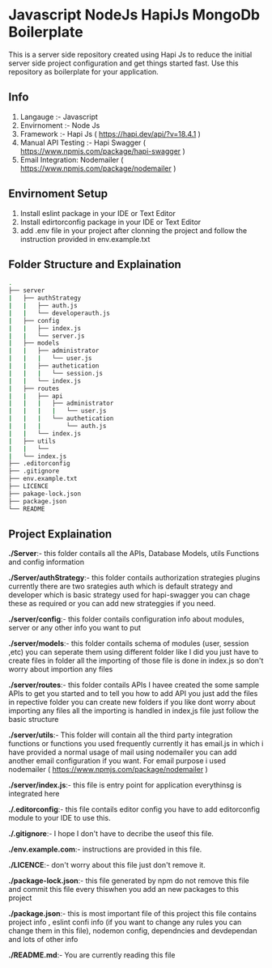 # Javascript NodeJs HapiJs MongoDb Boilerplate

This is a server side repository created using Hapi Js to reduce the initial server side project configuration and get things started fast. Use this repository as boilerplate for your application.

## Info

1. Langauge :- Javascript
2. Envirnoment :- Node Js
3. Framework :- Hapi Js ( https://hapi.dev/api/?v=18.4.1 )
4. Manual API Testing :- Hapi Swagger ( https://www.npmjs.com/package/hapi-swagger )
5. Email Integration: Nodemailer ( https://www.npmjs.com/package/nodemailer )

## Envirnoment Setup

1. Install eslint package in your IDE or Text Editor
2. Install edirtorconfig package in your IDE or Text Editor
3. add .env file in your project after clonning the project and follow the instruction provided in env.example.txt

## Folder Structure and Explaination

```bash
.
├── server
|   ├── authStrategy
|   |   ├── auth.js
|   |   └── developerauth.js
|   ├── config
|   |   ├── index.js
|   |   └── server.js
|   ├── models
|   |   ├── administrator
|   |   |   └── user.js
|   |   ├── authetication
|   |   |   └── session.js
|   |   └── index.js
|   ├── routes
|   |   ├── api
|   |   |   ├── administrator
|   |   |   |   └── user.js
|   |   |   └── authetication
|   |   |       └── auth.js
|   |   └── index.js
|   ├── utils
|   |   └──
|   └── index.js
├── .editorconfig
├── .gitignore
├── env.example.txt
├── LICENCE
├── pakage-lock.json
├── package.json
└── README
```

## Project Explaination

**./Server**:- this folder contails all the APIs, Database Models, utils Functions and config information

**./Server/authStrategy**:- this folder contails authorization strategies plugins currently there are two srategies auth which is default strategy and developer which is basic strategy used for hapi-swagger you can chage these as required or you can add new strateggies if you need.

**./server/config**:- this folder contails configuration info about modules, server or any other info you want to put

**./server/models**:- this folder contails schema of modules (user, session ,etc) you can seperate them using different folder like I did you just have to create files in folder all the importing of those file is done in index.js so don't worry about importion any files

**./server/routes**:- this folder contails APIs I havee created the some sample APIs to get you started and to tell you how to add API you just add the files in repective folder you can create new folders if you like dont worry about importing any files all the importing is handled in index,js file just follow the basic structure

**./server/utils**:- This folder will contain all the third party integration functions or functions you used frequently currently it has email.js in which i have provided a normal usage of mail using nodemailer you can add another email configuration if you want. For email purpose i used nodemailer ( https://www.npmjs.com/package/nodemailer )

**./server/index.js**:- this file is entry point for application everythinsg is integrated here

**./.editorconfig**:- this file contails editor config you have to add editorconfig module to your IDE to use this.

**./.gitignore**:- I hope I don't have to decribe the useof this file.

**./env.example.com**:- instructions are provided in this file.

**./LICENCE**:- don't worry about this file just don't remove it.

**./package-lock.json**:- this file generated by npm do not remove this file and commit this file every thiswhen you add an new packages to this project

**./package.json**:- this is most important file of this project this file contains project info , eslint confi info (if you want to change any rules you can change them in this file), nodemon config, dependncies and devdependan and lots of other info

**./README.md**:- You are currently reading this file
